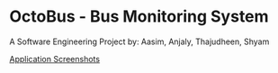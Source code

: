 # OctoBus - Bus Monitoring System

A Software Engineering Project by:
Aasim, Anjaly, Thajudheen, Shyam

[Application Screenshots](./App%20Screenshots)
